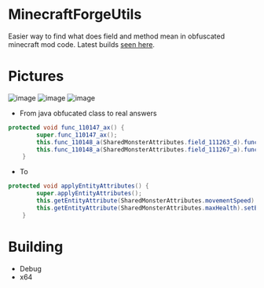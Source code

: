 # MinecraftForgeUtils
Easier way to find what does field and method mean in obfuscated minecraft mod code.
Latest builds [seen here](https://github.com/GamebP/MinecraftForgeUtils/releases/).

# Pictures
![image](https://github.com/GamebP/MinecraftForgeUtils/assets/88152063/b1b49837-6605-4fad-a3d6-f8bd831e67c8)
![image](https://github.com/GamebP/MinecraftForgeUtils/assets/88152063/6f30f924-736d-4a9a-8d57-259130669991)
![image](https://github.com/GamebP/MinecraftForgeUtils/assets/88152063/dd8087af-a28e-4b38-97fe-8309981d093b)
- From java obfucated class to real answers
```java
protected void func_110147_ax() {
        super.func_110147_ax();
        this.func_110148_a(SharedMonsterAttributes.field_111263_d).func_111128_a(0.30000001192092896);
        this.func_110148_a(SharedMonsterAttributes.field_111267_a).func_111128_a(10.0);
    }
```
- To
```java
protected void applyEntityAttributes() {
        super.applyEntityAttributes();
        this.getEntityAttribute(SharedMonsterAttributes.movementSpeed).setBaseValue(0.30000001192092896);
        this.getEntityAttribute(SharedMonsterAttributes.maxHealth).setBaseValue(10.0);
    }
```

# Building 
- Debug
- x64
